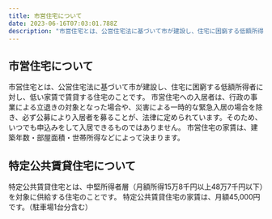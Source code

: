 ```yaml
---
title: 市営住宅について
date: 2023-06-16T07:03:01.788Z
description: "市営住宅とは、公営住宅法に基づいて市が建設し、住宅に困窮する低額所得者に対し、低い家賃で賃貸する住宅のことです。 "
---
```

<!--StartFragment-->

## 市営住宅について

市営住宅とは、公営住宅法に基づいて市が建設し、住宅に困窮する低額所得者に対し、低い家賃で賃貸する住宅のことです。 市営住宅への入居者は、行政の事業による立退きの対象となった場合や、災害による一時的な緊急入居の場合を除き、必ず公募により入居者を募ることが、法律に定められています。そのため、いつでも申込みをして入居できるものではありません。 市営住宅の家賃は、建築年数・部屋面積・世帯所得などによって決まります。

<!--StartFragment-->

## 特定公共賃貸住宅について

特定公共賃貸住宅とは、中堅所得者層（月額所得15万8千円以上48万7千円以下）を対象に供給する住宅のことです。 特定公共賃貸住宅の家賃は、月額45,000円です。（駐車場1台分含む）

<!--EndFragment-->



<!--EndFragment-->